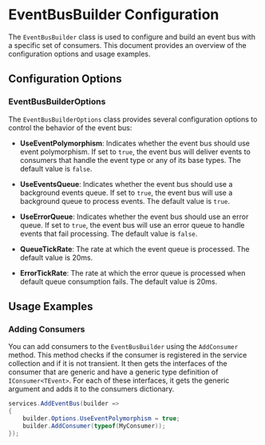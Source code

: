 # EventBusBuilder Configuration

The `EventBusBuilder` class is used to configure and build an event bus with a specific set of consumers. This document provides an overview of the configuration options and usage examples.

## Configuration Options

### EventBusBuilderOptions

The `EventBusBuilderOptions` class provides several configuration options to control the behavior of the event bus:

- **UseEventPolymorphism**: Indicates whether the event bus should use event polymorphism. If set to `true`, the event bus will deliver events to consumers that handle the event type or any of its base types. The default value is `false`.

- **UseEventsQueue**: Indicates whether the event bus should use a background events queue. If set to `true`, the event bus will use a background queue to process events. The default value is `true`.

- **UseErrorQueue**: Indicates whether the event bus should use an error queue. If set to `true`, the event bus will use an error queue to handle events that fail processing. The default value is `false`.

- **QueueTickRate**: The rate at which the event queue is processed. The default value is 20ms.

- **ErrorTickRate**: The rate at which the error queue is processed when default queue consumption fails. The default value is 20ms.

## Usage Examples

### Adding Consumers

You can add consumers to the `EventBusBuilder` using the `AddConsumer` method. This method checks if the consumer is registered in the service collection and if it is not transient. It then gets the interfaces of the consumer that are generic and have a generic type definition of `IConsumer<TEvent>`. For each of these interfaces, it gets the generic argument and adds it to the consumers dictionary.

```csharp
services.AddEventBus(builder =>
{
    builder.Options.UseEventPolymorphism = true;
    builder.AddConsumer(typeof(MyConsumer));
});
```
